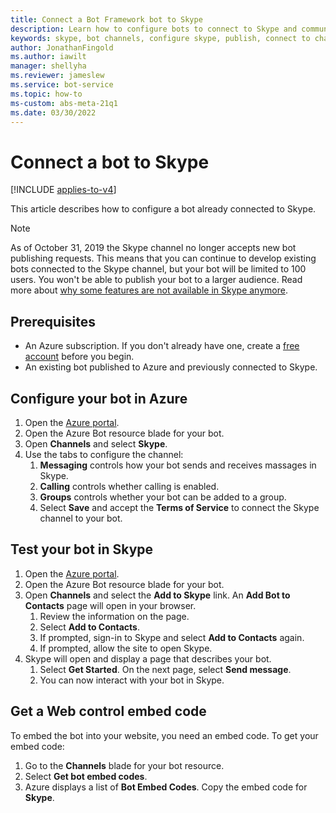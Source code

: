 ```yaml
---
title: Connect a Bot Framework bot to Skype
description: Learn how to configure bots to connect to Skype and communicate with users via Skype.
keywords: skype, bot channels, configure skype, publish, connect to channels
author: JonathanFingold
ms.author: iawilt
manager: shellyha
ms.reviewer: jameslew
ms.service: bot-service
ms.topic: how-to
ms-custom: abs-meta-21q1
ms.date: 03/30/2022
---
```


# Connect a bot to Skype

[!INCLUDE [applies-to-v4](includes/applies-to-v4-current.md)]

This article describes how to configure a bot already connected to Skype.

>[!NOTE]
> As of October 31, 2019 the Skype channel no longer accepts new bot publishing requests. This means that you can continue to develop existing bots connected to the Skype channel, but your bot will be limited to 100 users. You won't be able to publish your bot to a larger audience. Read more about [why some features are not available in Skype anymore](https://support.skype.com/faq/fa12091/why-are-some-features-not-available-in-skype-anymore).

## Prerequisites

- An Azure subscription. If you don't already have one, create a [free account](https://azure.microsoft.com/free/?WT.mc_id=A261C142F) before you begin.
- An existing bot published to Azure and previously connected to Skype.

## Configure your bot in Azure

1. Open the [Azure portal](https://portal.azure.com/).
1. Open the Azure Bot resource blade for your bot.
1. Open **Channels** and select **Skype**.
1. Use the tabs to configure the channel:
    1. **Messaging** controls how your bot sends and receives massages in Skype.
    1. **Calling** controls whether calling is enabled. <!--Requires a webhook.-->
    1. **Groups** controls whether your bot can be added to a group.
    1. Select **Save** and accept the **Terms of Service** to connect the Skype channel to your bot.

## Test your bot in Skype

1. Open the [Azure portal](https://portal.azure.com/).
1. Open the Azure Bot resource blade for your bot.
1. Open **Channels** and select the **Add to Skype** link. An **Add Bot to Contacts** page will open in your browser.
    1. Review the information on the page.
    1. Select **Add to Contacts**.
    1. If prompted, sign-in to Skype and select **Add to Contacts** again.
    1. If prompted, allow the site to open Skype.
1. Skype will open and display a page that describes your bot.
    1. Select **Get Started**. On the next page, select **Send message**.
    1. You can now interact with your bot in Skype.

## Get a Web control embed code

To embed the bot into your website, you need an embed code. To get your embed code:

1. Go to the **Channels** blade for your bot resource.
1. Select **Get bot embed codes**.
1. Azure displays a list of **Bot Embed Codes**. Copy the embed code for **Skype**.
